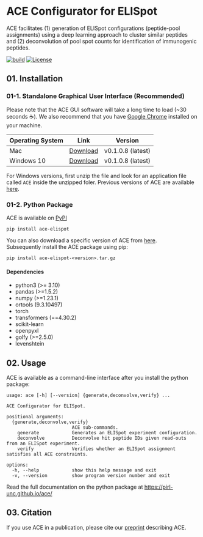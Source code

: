 # ACE Configurator for ELISpot

ACE facilitates (1) generation of ELISpot configurations (peptide-pool assignments) 
using a deep learning approach to cluster similar peptides and (2) deconvolution 
of pool spot counts for identification of immunogenic peptides.

[![build](https://github.com/pirl-unc/ace/actions/workflows/main.yml/badge.svg?branch=main)](https://github.com/pirl-unc/ace/actions/workflows/main.yml)
[![License](https://img.shields.io/badge/License-Apache_2.0-blue.svg)](https://opensource.org/licenses/Apache-2.0)

## 01. Installation

### 01-1. Standalone Graphical User Interface (Recommended)

Please note that the ACE GUI software will take a long time to load (~30 seconds :coffee:). 
We also recommend that you have [Google Chrome](https://www.google.com/chrome/) installed on your machine.

| Operating System | Link                                                                                                     | Version           |
|------------------|----------------------------------------------------------------------------------------------------------|-------------------|
| Mac              | [Download](https://github.com/pirl-unc/ace/releases/download/v0.1.0.8/ace-elispot-0.1.0.8-mac.zip)       | v0.1.0.8 (latest) | 
| Windows 10       | [Download](https://github.com/pirl-unc/ace/releases/download/v0.1.0.8/ace-elispot-0.1.0.8-windows10.zip) | v0.1.0.8 (latest) |

For Windows versions, first unzip the file and look for an application file called `ACE` inside the unzipped foler.
Previous versions of ACE are available [here](https://github.com/pirl-unc/ace/releases).

### 01-2. Python Package 

ACE is available on [PyPI](https://pypi.org/project/ace-elispot/)

```
pip install ace-elispot
```

You can also download a specific version of ACE from [here](https://github.com/pirl-unc/ace/releases).<br/>
Subsequently install the ACE package using pip:

```
pip install ace-elispot-<version>.tar.gz
```

#### Dependencies

* python3 (>= 3.10)
* pandas (>=1.5.2)
* numpy (>=1.23.1)
* ortools (9.3.10497)
* torch
* transformers (==4.30.2)
* scikit-learn
* openpyxl
* golfy (>=2.5.0) 
* levenshtein

## 02. Usage

ACE is available as a command-line interface after you install the python package:

```
usage: ace [-h] [--version] {generate,deconvolve,verify} ...

ACE Configurator for ELISpot.

positional arguments:
  {generate,deconvolve,verify}
                        ACE sub-commands.
    generate            Generates an ELISpot experiment configuration.
    deconvolve          Deconvolve hit peptide IDs given read-outs from an ELISpot experiment.
    verify              Verifies whether an ELISpot assignment satisfies all ACE constraints.

options:
  -h, --help            show this help message and exit
  -v, --version         show program version number and exit
```

Read the full documentation on the python package at https://pirl-unc.github.io/ace/

## 03. Citation

If you use ACE in a publication, please cite our 
[preprint](https://www.biorxiv.org/content/10.1101/2023.09.02.554864v1) describing ACE.
